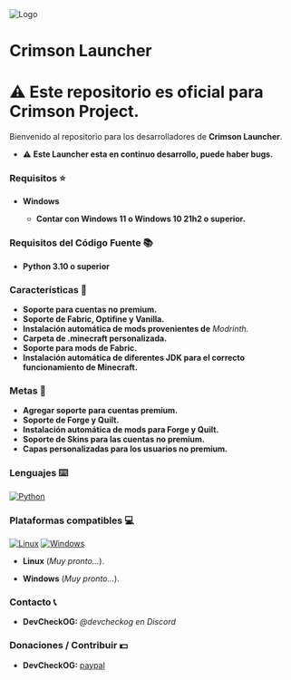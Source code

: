 <img alt="Logo" src="https://github.com/DevCheckOG/Crimson-Project/blob/main/assets/logo.png">

# Crimson Launcher

# ⚠️ Este repositorio es oficial para Crimson Project.

Bienvenido al repositorio para los desarrolladores de **Crimson Launcher**.

- ⚠️ **Este Launcher esta en continuo desarrollo, puede haber bugs.**

### Requisitos ⭐
       
- **Windows**

    - **Contar con Windows 11 o Windows 10 21h2 o superior.**
            
### Requisitos del Código Fuente 📚

- **Python 3.10 o superior**

### Características 💎

- **Soporte para cuentas no premium.**
- **Soporte de Fabric, Optifine y Vanilla.**
- **Instalación automática de mods provenientes de** *Modrinth.*
- **Carpeta de .minecraft personalizada.**
- **Soporte para mods de Fabric.**
- **Instalación automática de diferentes JDK para el correcto funcionamiento de Minecraft.**

### Metas 💪

- **Agregar soporte para cuentas premium.**
- **Soporte de Forge y Quilt.**
- **Instalación automática de mods para Forge y Quilt.**
- **Soporte de Skins para las cuentas no premium.**
- **Capas personalizadas para los usuarios no premium.**
  
### Lenguajes ⌨️

<a href="https://github.com/DevCheckOG"><img alt="Python" src="https://img.shields.io/badge/Python-14354C?style=for-the-badge&logo=python&logoColor=white"></a>

### Plataformas compatibles 💻

<a href="https://github.com/DevCheckOG"><img alt="Linux" src="https://img.shields.io/badge/Linux-FCC624?style=for-the-badge&logo=linux&logoColor=black"></a> <a href="https://github.com/DevCheckOG"><img alt="Windows" src="https://img.shields.io/badge/Windows-0078D6?style=for-the-badge&logo=windows&logoColor=white"></a> 

- **Linux** (*Muy pronto...*).

- **Windows** (*Muy pronto...*).

### Contacto 📞

- **DevCheckOG:** *@devcheckog en Discord*

### Donaciones / Contribuir 💵

- **DevCheckOG:** [paypal](https://www.paypal.com/paypalme/DevCheck)
